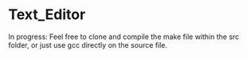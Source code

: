 # Text_Editor

In progress:
Feel free to clone and compile the make file within the src folder, or just use gcc directly on the source file.
